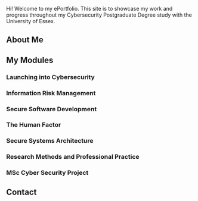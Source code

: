 Hi! Welcome to my ePortfolio. This site is to showcase my work and progress throughout my Cybersecurity Postgraduate Degree study with the University of Essex.


## About Me

## My Modules
### Launching into Cybersecurity
### Information Risk Management
### Secure Software Development
### The Human Factor
### Secure Systems Architecture
### Research Methods and Professional Practice
### MSc Cyber Security Project

## Contact



